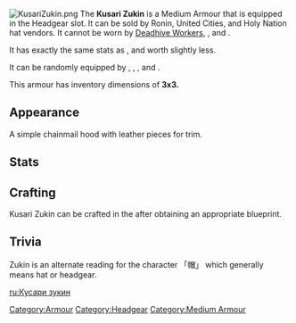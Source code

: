 ![](KusariZukin.png "KusariZukin.png") The **Kusari Zukin** is a Medium
Armour that is equipped in the Headgear slot. It can be sold by Ronin,
United Cities, and Holy Nation hat vendors. It cannot be worn by
[Deadhive Workers](Deadhive_Worker.md "wikilink"), [](Hive_Worker_Drone.md), and [](Southern_Hive_Worker_Drone.md).

It has exactly the same stats as [](Karuta_Zukin.md), and worth slightly less.

It can be randomly equipped by [](Bounty_Hunter.md), [](Empire_Noble_Guard_Hooded.md), [](Moon_Guardian.md), and [](The_Preacher.md).

This armour has inventory dimensions of **3x3.**

## Appearance

A simple chainmail hood with leather pieces for trim.

## Stats

## Crafting

Kusari Zukin can be crafted in the [](Chain_Armour_Crafting_Bench.md) after obtaining an
appropriate blueprint.

## Trivia

Zukin is an alternate reading for the character 「帽」 which generally
means hat or headgear.

[ru:Кусари зукин](ru:Кусари_зукин "wikilink")

[Category:Armour](Category:Armour "wikilink")
[Category:Headgear](Category:Headgear "wikilink") [Category:Medium
Armour](Category:Medium_Armour "wikilink")